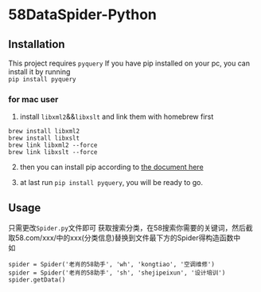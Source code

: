 # 58DataSpider-Python

## Installation

This project requires `pyquery`
If you have pip installed on your pc, you can install it by running  
`pip install pyquery`

### for mac user

1. install `libxml2`&&`libxslt` and link them with homebrew first
```
brew install libxml2
brew install libxslt
brew link libxml2 --force
brew link libxslt --force
```
2. then you can install pip according to [the document here](https://pip.pypa.io/en/stable/installing/)

3. at last run `pip install pyquery`, you will be ready to go.

## Usage

只需更改`Spider.py`文件即可
获取搜索分类，在58搜索你需要的关键词，然后截取58.com/xxx/中的xxx(分类信息)替换到文件最下方的Spider得构造函数中  
如 
```
spider = Spider('老肖的58助手', 'wh', 'kongtiao', '空调维修')
spider = Spider('老肖的58助手', 'sh', 'shejipeixun', '设计培训')
spider.getData()
```
